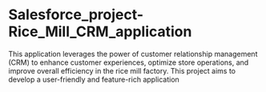 # Salesforce_project-Rice_Mill_CRM_application
This application leverages the power of customer  relationship management (CRM) to enhance customer experiences, optimize store operations, and improve overall efficiency in the rice mill factory. This project aims to develop a user-friendly and feature-rich application
